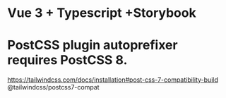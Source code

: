# Vue 3 + Typescript +Storybook

# PostCSS plugin autoprefixer requires PostCSS 8.

https://tailwindcss.com/docs/installation#post-css-7-compatibility-build
@tailwindcss/postcss7-compat
